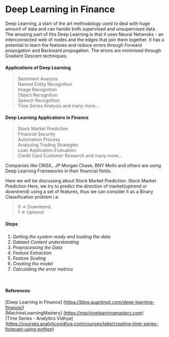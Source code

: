 # Deep Learning in Finance

Deep Learning, a start of the art methodology used to deal with huge amount of data and can handle both supervised and unsupervised data. 
The amazing part of this Deep Learning is that it uses Neural Netwroks - an interconnected web of nodes and the edges that join them together. 
It has a potential to learn the features and reduce errors through Forward propogation and Backward propogation. 
The errors are minimised through Gradient Descent techniques. 
<br>

#### Applications of Deep Learning
> Sentiment Analysis <br>
> Named Entity Recognition <br>
> Image Recognition <br>
> Object Recognition <br>
> Speech Recognition <br>
> Time Series Analysis and many more...<br>


#### Deep Learning Applications in Finance
> Stock Market Prediction <br>
> Financial Security <br>
> Automation Process <br>
> Analysing Trading Strategies <br>
> Loan Application Evaluation <br>
> Credit Card Customer Research and many more... <br>

Companies like CRISIL, JP Morgan Chase, BNY Mello and others are using Deep Learning Frameworks in their financial fields.<br>

Here we will be discussing about Stock Market Prediction.
Stock Market Prediction 
Here, we try to predict the direction of market(uptrend or downtrend) using a set of features, thus we can consider it as a Binary Classification problem i.e <br>
> 0 => Downtrend <br>
> 1 => Uptrend

##### Steps
1. *Getting the system ready and loading the data*
2. *Dataset Content understanding*
3. *Preprocessing the Data*
4. *Feature Extraction*
5. *Feature Scaling*
6. *Creating the model*
7. *Calculating the error metrics*
<br>

#### References
[Deep Learning in Finance] (https://blog.quantinsti.com/deep-learning-finance/)  <br>
[MachineLearningMastery] (https://machinelearningmastery.com) <br>
[Time Series - Analytics Vidhya] (https://courses.analyticsvidhya.com/courses/take/creating-time-series-forecast-using-python)
